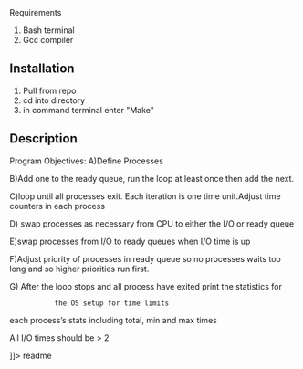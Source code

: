 <snippet>
  <content><![CDATA[
# ${1: Process Scheduler}

## Requirements
1. Bash terminal
2. Gcc compiler

## Installation
1. Pull from repo
2. cd into directory
3. in command terminal enter "Make"
## Description
Program Objectives:
A)Define Processes

B)Add one to the ready queue, run the loop at least once then add the next.

C)loop until all processes exit. Each iteration is one time unit.Adjust time counters in each process

D) swap processes as necessary from CPU to either the I/O or ready queue

E)swap processes from I/O to ready queues when I/O time is up

F)Adjust priority of processes in ready queue so no processes waits too long and so higher priorities run first.

G) After the loop stops and all process have exited print the statistics for

               the OS setup for time limits

each process’s stats including total, min and max times

All I/O times should be > 2

]]></content>
  <tabTrigger>readme</tabTrigger>
</snippet>
